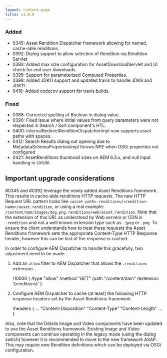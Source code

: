 ```yaml
---
layout: content-page
title: v1.8.0
---
```


### Added
- 0345: Asset Rendition Dispatcher framework allowing for named, cache-able renditions.
- 0392: Dialog support to allow selection of Rendition via Rendition Servlet
- 0393: Added max size configuration for AssetDownloadServlet and UI check for end user downloads.
- 0395: Support for parameterized Computed Properties.
- 0398: Added JDK11 support and updated travis to handle JDK8 and JDK11.
- 0418: Added codecov support for travis builds.

### Fixed
- 0388: Corrected spelling of Boolean in dialog value.
- 0390: Fixed issue where initial values from query parameters were not respected in Search / Sort component's HTL.
- 0400: InternalRedirectRenditionDispatcherImpl now supports asset paths with spaces.
- 0412: Search Results dialog not opening due to MetadataSchemaPropertiesImpl throws NPE when OSGi properties not configured
- 0421: AssetRenditions thumbnail sizes on AEM 6.3.x, and null input handling in UrlUtil.

## Important upgrade considerations

#0345 and #0392 leverage the newly added Asset Renditions framework. This results in cache-able renditions HTTP requests.
The new HTTP Request URL pattern looks like `<asset-path>.renditions/<rendition-name>/asset.rendition`, or using a real example:
`/content/dam/images/dog.png.renditions/web/asset.rendition`. Note that the extension of this URL as understood by Web servers or CDN is `.rendition` and not a well known extension type such as `.jpeg` or `.png`.
To ensure the client understands how to treat these requests the Asset Renditions framework sets the appropriate Content-Type HTTP Response header, however this can be lost of the response is cached.

In order to configure AEM Dispatcher to handle this gracefully, two adjustment need to be made:

1. Add an `allow` filter to AEM Dispatcher that allows the `.renditions` extension.

    /10000 {
        /type "allow"
        /method "GET"
        /path "/content/dam"
        /extension '(renditions)'
    }

2. Configure AEM Dispatcher to cache (at least) the following HTTP response headers set by the Asset Renditions framework.

     /headers {
         ...
         "Content-Disposition"
         "Content-Type"
         "Content-Length"
         ...
      }

Also, note that the Details Image and Video components have been updated to use the Asset Renditions framework.
Existing Image and Video components can continue operating in the legacy mode (using the dialog switch) however it is recommended to move to the new framework ASAP.
This may require new Rendition definitions which can be deployed via OSGi configuration.